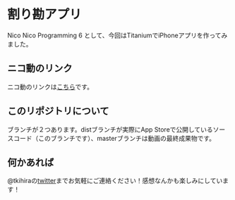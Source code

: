 割り勘アプリ
=================

Nico Nico Programming 6 として、今回はTitaniumでiPhoneアプリを作ってみました。

ニコ動のリンク
----------------
ニコ動のリンクは[こちら]です。

このリポジトリについて
-------------------------
ブランチが２つあります。distブランチが実際にApp Storeで公開しているソースコード（このブランチです）、masterブランチは動画の最終成果物です。

何かあれば
--------------
@tkihiraの[twitter]までお気軽にご連絡ください！感想なんかも楽しみにしています！


[こちら]: http://www.nicovideo.jp/watch/sm18589881
[twitter]: http://twitter.com/tkihira

